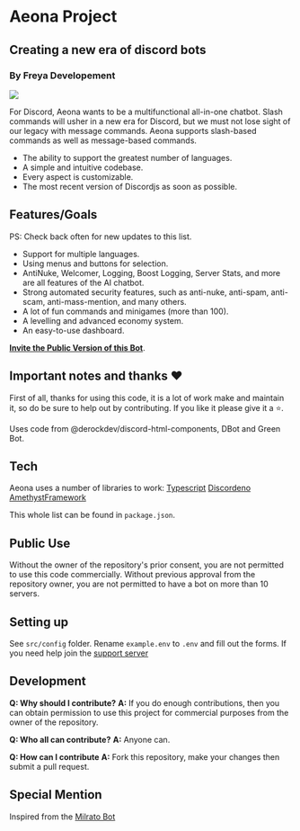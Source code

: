 # Aeona Project

## Creating a new era of discord bots

### By Freya Developement

<a href="https://aeona.xyz/support"><img src="https://aeona.xyz/logo.png"></a>

For Discord, Aeona wants to be a multifunctional all-in-one chatbot.
Slash commands will usher in a new era for Discord, but we must not lose sight of our legacy with message commands.
Aeona supports slash-based commands as well as message-based commands.

- The ability to support the greatest number of languages.
- A simple and intuitive codebase.
- Every aspect is customizable.
- The most recent version of Discordjs as soon as possible.

## Features/Goals

PS: Check back often for new updates to this list.

- Support for multiple languages.
- Using menus and buttons for selection.
- AntiNuke, Welcomer, Logging, Boost Logging, Server Stats, and more are all features of the AI chatbot.
- Strong automated security features, such as anti-nuke, anti-spam, anti-scam, anti-mass-mention, and many others.
- A lot of fun commands and minigames (more than 100).
- A levelling and advanced economy system.
- An easy-to-use dashboard.

[**Invite the Public Version of this Bot**](https://www.aeona.xyz).

## Important notes and thanks ❤️

First of all, thanks for using this code, it is a lot of work make and maintain it, so do be sure to help out by contributing.
If you like it please give it a ⭐.

Uses code from @derockdev/discord-html-components, DBot and Green Bot.

## Tech

Aeona uses a number of libraries to work:
[Typescript](https://github.com/Microsoft/TypeScript)
[Discordeno](https://github.com/discordeno/discordeno)
[AmethystFramework](https://github.com/AmethystFramework/framework)

This whole list can be found in `package.json`.

## Public Use

Without the owner of the repository's prior consent, you are not permitted to use this code commercially.
Without previous approval from the repository owner, you are not permitted to have a bot on more than 10 servers.

## Setting up

See `src/config` folder.
Rename `example.env` to `.env` and fill out the forms.
If you need help join the [support server](https://www.aeona.xyz/support)

## Development

**Q: Why should I contribute?**
**A:** If you do enough contributions, then you can obtain permission to use this project for commercial purposes from the owner of the repository.

**Q: Who all can contribute?**
**A:** Anyone can.

**Q: How can I contribute**
**A:** Fork this repository, make your changes then submit a pull request.

## Special Mention

Inspired from the [Milrato Bot](https://github.com/Tomato6966/Multipurpose-discord-bot)
